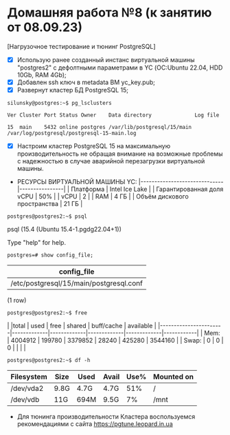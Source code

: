 # Домашняя работа №8 (к занятию от 08.09.23)
[Нагрузочное тестирование и тюнинг PostgreSQL]

- [x] Использую ранее созданный инстанс виртуальной машины "postgres2" с дефолтными параметрами в YC (ОС:Ubuntu 22.04, HDD 10Gb, RAM 4Gb);
- [x] Добавлен ssh ключ в metadata ВМ yc_key.pub;
- [x] Развернут кластер БД PostgreSQL 15;

`silunsky@postgres:~$ pg_lsclusters`

`Ver Cluster Port Status Owner    Data directory              Log file`

`15  main    5432 online postgres /var/lib/postgresql/15/main /var/log/postgresql/postgresql-15-main.log`

- [x] Настроим кластер PostgreSQL 15 на максимальную производительность не обращая внимание на возможные проблемы с надежностью в случае аварийной перезагрузки виртуальной машины.

- РЕСУРСЫ ВИРТУАЛЬНОЙ МАШИНЫ YC:
|------------------------------|----------------|
| Платформа                    | Intel Ice Lake |
| Гарантированная доля vCPU    | 50%            |
| vCPU                         | 2              |
| RAM                          | 4 ГБ           |
| Объём дискового пространства | 21 ГБ          |

`postgres@postgres2:~$ psql`

psql (15.4 (Ubuntu 15.4-1.pgdg22.04+1))

Type "help" for help.

`postgres=# show config_file;`

| config_file                              |               
|----------------------------------------- |
| /etc/postgresql/15/main/postgresql.conf  |
(1 row)

`postgres@postgres2:~$ free`

|           |total      |        used |        free |      shared |  buff/cache | available  |
|-----------------------|-------------|-------------|-------------|-------------|------------|
| Mem:      | 4004912   |      199780 |    3379852  |     28240   |   425280    | 3544160    |
| Swap:     | 0         |          0  |         0   |             |             |            |

`postgres@postgres2:~$ df -h`

| Filesystem     | Size | Used | Avail | Use% | Mounted on |
|----------------|------|------|-------|------|------------|
| /dev/vda2      | 9.8G | 4.7G | 4.7G  | 51%  | /          |
| /dev/vdb       |  11G | 694M | 9.5G  | 7%   | /mnt       |

- Для тюнинга производительности Кластера воспользуемся рекомендациями с сайта https://pgtune.leopard.in.ua




